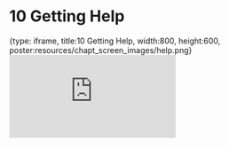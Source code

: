 # 10 Getting Help
 
{type: iframe, title:10 Getting Help, width:800, height:600, poster:resources/chapt_screen_images/help.png}
![](https://hutchdatascience.org/FH_Cluster_101/help.html)
 

 
